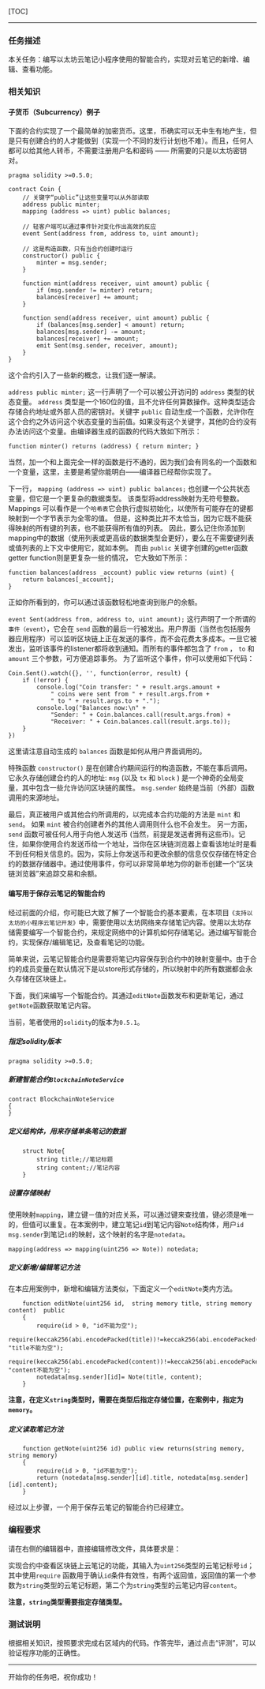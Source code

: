 [TOC]

---

### 任务描述

本关任务：编写以太坊云笔记小程序使用的智能合约，实现对云笔记的新增、编辑、查看功能。

### 相关知识

#### 子货币（Subcurrency）例子

下面的合约实现了一个最简单的加密货币。这里，币确实可以无中生有地产生，但是只有创建合约的人才能做到（实现一个不同的发行计划也不难）。而且，任何人都可以给其他人转币，不需要注册用户名和密码 —— 所需要的只是以太坊密钥对。

```solidity
pragma solidity >=0.5.0;

contract Coin {
    // 关键字“public”让这些变量可以从外部读取
    address public minter;
    mapping (address => uint) public balances;

    // 轻客户端可以通过事件针对变化作出高效的反应
    event Sent(address from, address to, uint amount);

    // 这是构造函数，只有当合约创建时运行
    constructor() public {
        minter = msg.sender;
    }

    function mint(address receiver, uint amount) public {
        if (msg.sender != minter) return;
        balances[receiver] += amount;
    }

    function send(address receiver, uint amount) public {
        if (balances[msg.sender] < amount) return;
        balances[msg.sender] -= amount;
        balances[receiver] += amount;
        emit Sent(msg.sender, receiver, amount);
    }
}
```

这个合约引入了一些新的概念，让我们逐一解读。

`address public minter;` 这一行声明了一个可以被公开访问的 `address` 类型的状态变量。 `address` 类型是一个160位的值，且不允许任何算数操作。这种类型适合存储合约地址或外部人员的密钥对。关键字 `public` 自动生成一个函数，允许你在这个合约之外访问这个状态变量的当前值。如果没有这个关键字，其他的合约没有办法访问这个变量。由编译器生成的函数的代码大致如下所示：

```
function minter() returns (address) { return minter; }
```

当然，加一个和上面完全一样的函数是行不通的，因为我们会有同名的一个函数和一个变量，这里，主要是希望你能明白——编译器已经帮你实现了。

下一行， `mapping (address => uint) public balances;` 也创建一个公共状态变量，但它是一个更复杂的数据类型。 该类型将address映射为无符号整数。 Mappings 可以看作是一个`哈希表`它会执行虚拟初始化，以使所有可能存在的键都映射到一个字节表示为全零的值。 但是，这种类比并不太恰当，因为它既不能获得映射的所有键的列表，也不能获得所有值的列表。 因此，要么记住你添加到mapping中的数据（使用列表或更高级的数据类型会更好），要么在不需要键列表或值列表的上下文中使用它，就如本例。 而由 `public` 关键字创建的getter函数getter function则是更复杂一些的情况， 它大致如下所示：

```
function balances(address _account) public view returns (uint) {
    return balances[_account];
}
```

正如你所看到的，你可以通过该函数轻松地查询到账户的余额。

`event Sent(address from, address to, uint amount);` 这行声明了一个所谓的`事件（event）`，它会在 `send` 函数的最后一行被发出。用户界面（当然也包括服务器应用程序）可以监听区块链上正在发送的事件，而不会花费太多成本。一旦它被发出，监听该事件的listener都将收到通知。而所有的事件都包含了 `from` ， `to` 和 `amount` 三个参数，可方便追踪事务。 为了监听这个事件，你可以使用如下代码：

```
Coin.Sent().watch({}, '', function(error, result) {
    if (!error) {
        console.log("Coin transfer: " + result.args.amount +
            " coins were sent from " + result.args.from +
            " to " + result.args.to + ".");
        console.log("Balances now:\n" +
            "Sender: " + Coin.balances.call(result.args.from) +
            "Receiver: " + Coin.balances.call(result.args.to));
    }
})
```

这里请注意自动生成的 `balances` 函数是如何从用户界面调用的。

特殊函数 `constructor()` 是在创建合约期间运行的构造函数，不能在事后调用。 它永久存储创建合约的人的地址: `msg` (以及 `tx` 和 `block` ) 是一个神奇的全局变量，其中包含一些允许访问区块链的属性。 `msg.sender` 始终是当前（外部）函数调用的来源地址。

最后，真正被用户或其他合约所调用的，以完成本合约功能的方法是 `mint` 和 `send`。 如果 `mint` 被合约创建者外的其他人调用则什么也不会发生。 另一方面， `send` 函数可被任何人用于向他人发送币 (当然，前提是发送者拥有这些币)。记住，如果你使用合约发送币给一个地址，当你在区块链浏览器上查看该地址时是看不到任何相关信息的。因为，实际上你发送币和更改余额的信息仅仅存储在特定合约的数据存储器中。通过使用事件，你可以非常简单地为你的新币创建一个“区块链浏览器”来追踪交易和余额。

#### 编写用于保存云笔记的智能合约

经过前面的介绍，你可能已大致了解了一个智能合约基本要素，在本项目`《支持以太坊的小程序云笔记开发》`中，需要使用以太坊网络来存储笔记内容。使用以太坊存储需要编写一个智能合约，来规定网络中的计算机如何存储笔记。通过编写智能合约，实现保存/编辑笔记，及查看笔记的功能。

简单来说，云笔记智能合约是需要将笔记内容保存到合约中的映射变量中。由于合约的成员变量在默认情况下是以store形式存储的，所以映射中的所有数据都会永久存储在区块链上。

下面，我们来编写一个智能合约。其通过`editNote`函数发布和更新笔记，通过`getNote`函数获取笔记内容。

当前，笔者使用的`solidity`的版本为`0.5.1`。

##### 指定solidity版本

```solidity
pragma solidity >=0.5.0;
```

##### 新建智能合约`BlockchainNoteService`

```solidity
contract BlockchainNoteService
{
}
```

##### 定义结构体，用来存储单条笔记的数据

```solidity
    struct Note{
        string title;//笔记标题
        string content;//笔记内容
    }
```

##### 设置存储映射

使用映射`mapping`，建立键－值的对应关系，可以通过键来查找值，键必须是唯一的，但值可以重复。在本案例中，建立笔记`id`到笔记内容`Note`结构体，用户`id` `msg.sender`到笔记`id`的映射，这个映射的名字是`notedata`。

```solidity
mapping(address => mapping(uint256 => Note)) notedata;
```

##### 定义新增/编辑笔记方法

在本应用案例中，新增和编辑方法类似，下面定义一个`editNote`类内方法。

```sodility
    function editNote(uint256 id,  string memory title, string memory content)  public
    {
        require(id > 0, "id不能为空");
        require(keccak256(abi.encodePacked(title))!=keccak256(abi.encodePacked("")), "title不能为空");
        require(keccak256(abi.encodePacked(content))!=keccak256(abi.encodePacked("")), "content不能为空");
        notedata[msg.sender][id]= Note(title, content);
    }
```

**注意，在定义`string`类型时，需要在类型后指定存储位置，在案例中，指定为`memory`。**

##### 定义读取笔记方法

```solidity
    function getNote(uint256 id) public view returns(string memory, string memory)
    {
        require(id > 0, "id不能为空");
        return (notedata[msg.sender][id].title, notedata[msg.sender][id].content);
    }
```

经过以上步骤，一个用于保存云笔记的智能合约已经建立。

### 编程要求

请在右侧的编辑器中，直接编辑修改文件，具体要求是：

实现合约中查看区块链上云笔记的功能，其输入为`uint256`类型的云笔记标号`id`；其中使用`require` 函数用于确认`id`条件有效性，有两个返回值，返回值的第一个参数为`string`类型的云笔记标题，第二个为`string`类型的云笔记内容`content`。

**注意，`string`类型需要指定存储类型。**

### 测试说明

根据相关知识，按照要求完成右区域内的代码。作答完毕，通过点击“评测”，可以验证程序功能的正确性。

---

开始你的任务吧，祝你成功！